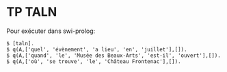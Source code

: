 # TP TALN

Pour exécuter dans swi-prolog:

```
$ [taln].
$ q(A,['quel', 'évènement', 'a lieu', 'en', 'juillet'],[]).
$ q(A,['quand', 'le', 'Musée des Beaux-Arts', 'est-il', 'ouvert'],[]).
$ q(A,['où', 'se trouve', 'le', 'Château Frontenac'],[]).
```
